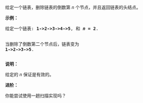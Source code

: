 <html>
 <body>
  <p>
   给定一个链表，删除链表的倒数第
   <em>
    n
   </em>
   个节点，并且返回链表的头结点。
  </p>
  <p>
   <strong>
    示例：
   </strong>
  </p>
  <pre>给定一个链表: <strong>1-&gt;2-&gt;3-&gt;4-&gt;5</strong>, 和 <strong><em>n</em> = 2</strong>.

当删除了倒数第二个节点后，链表变为 <strong>1-&gt;2-&gt;3-&gt;5</strong>.
</pre>
  <p>
   <strong>
    说明：
   </strong>
  </p>
  <p>
   给定的
   <em>
    n
   </em>
   保证是有效的。
  </p>
  <p>
   <strong>
    进阶：
   </strong>
  </p>
  <p>
   你能尝试使用一趟扫描实现吗？
  </p>
 </body>
</html>